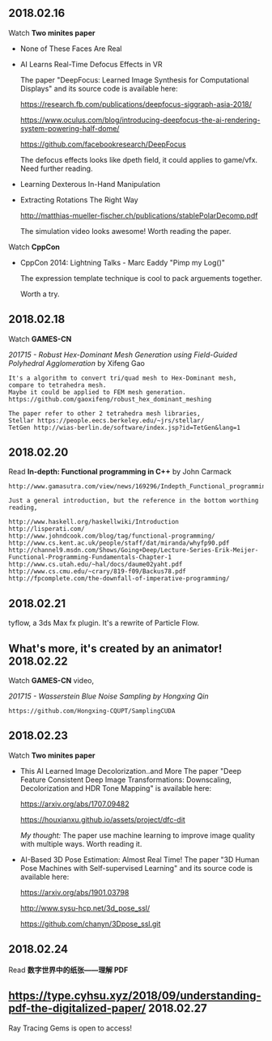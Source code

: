 2018.02.16
---

Watch **Two minites paper**
- None of These Faces Are Real
- AI Learns Real-Time Defocus Effects in VR

	The paper "DeepFocus: Learned Image Synthesis for Computational Displays" and its source code is available here:

	https://research.fb.com/publications/deepfocus-siggraph-asia-2018/

	https://www.oculus.com/blog/introducing-deepfocus-the-ai-rendering-system-powering-half-dome/

	https://github.com/facebookresearch/DeepFocus

	The defocus effects looks like dpeth field, it could applies to game/vfx. Need further reading.
- Learning Dexterous In-Hand Manipulation
- Extracting Rotations The Right Way

	http://matthias-mueller-fischer.ch/publications/stablePolarDecomp.pdf

	The simulation video looks awesome! Worth reading the paper.
	
Watch **CppCon**
- CppCon 2014: Lightning Talks - Marc Eaddy "Pimp my Log()"

	The expression template technique is cool to pack arguements together.
	
	Worth a try.
	
2018.02.18
---

Watch **GAMES-CN**

*201715 - Robust Hex-Dominant Mesh Generation using Field-Guided Polyhedral Agglomeration* by Xifeng Gao

	It's a algorithm to convert tri/quad mesh to Hex-Dominant mesh, compare to tetrahedra mesh.	
	Maybe it could be applied to FEM mesh generation.	
	https://github.com/gaoxifeng/robust_hex_dominant_meshing
	
	The paper refer to other 2 tetrahedra mesh libraries, 	
	Stellar https://people.eecs.berkeley.edu/~jrs/stellar/	
	TetGen http://wias-berlin.de/software/index.jsp?id=TetGen&lang=1

2018.02.20
---

Read **In-depth: Functional programming in C++** by John Carmack

	http://www.gamasutra.com/view/news/169296/Indepth_Functional_programming_in_C.php
	
	Just a general introduction, but the reference in the bottom worthing reading,
	
	http://www.haskell.org/haskellwiki/Introduction
	http://lisperati.com/
	http://www.johndcook.com/blog/tag/functional-programming/
	http://www.cs.kent.ac.uk/people/staff/dat/miranda/whyfp90.pdf
	http://channel9.msdn.com/Shows/Going+Deep/Lecture-Series-Erik-Meijer-Functional-Programming-Fundamentals-Chapter-1
	http://www.cs.utah.edu/~hal/docs/daume02yaht.pdf
	http://www.cs.cmu.edu/~crary/819-f09/Backus78.pdf
	http://fpcomplete.com/the-downfall-of-imperative-programming/

2018.02.21
---
tyflow, a 3ds Max fx plugin. It's a rewrite of Particle Flow.

What's more, it's created by an animator!
2018.02.22
---
Watch **GAMES-CN** video,

*201715 - Wasserstein Blue Noise Sampling by Hongxing Qin*

	https://github.com/Hongxing-CQUPT/SamplingCUDA
2018.02.23
---
Watch **Two minites paper**
- This AI Learned Image Decolorization..and More
	The paper "Deep Feature Consistent Deep Image Transformations: Downscaling, Decolorization and HDR Tone Mapping" is available here:
	
	https://arxiv.org/abs/1707.09482
	
	https://houxianxu.github.io/assets/project/dfc-dit
	
	*My thought:* The paper use machine learning to improve image quality with multiple ways. Worth reading it.	
- AI-Based 3D Pose Estimation: Almost Real Time!
	The paper "3D Human Pose Machines with Self-supervised Learning" and its source code is available here:
	
	https://arxiv.org/abs/1901.03798
	
	http://www.sysu-hcp.net/3d_pose_ssl/
	
	https://github.com/chanyn/3Dpose_ssl.git
	
2018.02.24
---
Read **数字世界中的纸张——理解 PDF**

https://type.cyhsu.xyz/2018/09/understanding-pdf-the-digitalized-paper/
2018.02.27
---
Ray Tracing Gems is open to access!

